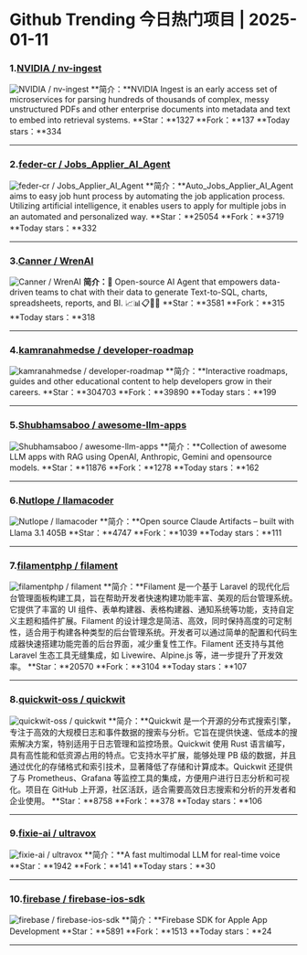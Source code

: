 # Github Trending 今日热门项目 | 2025-01-11
### 1.[NVIDIA / nv-ingest](https://github.com/NVIDIA/nv-ingest)

![NVIDIA / nv-ingest](https://opengraph.githubassets.com/0c9ff38b1f50b992393ccdf49277a6d7b4ffaacb89c268b3ec3e9f870037437b/NVIDIA/nv-ingest)
**简介：**NVIDIA Ingest is an early access set of microservices for parsing hundreds of thousands of complex, messy unstructured PDFs and other enterprise documents into metadata and text to embed into retrieval systems.
**Star：**1327
**Fork：**137
**Today stars：**334

---

### 2.[feder-cr / Jobs_Applier_AI_Agent](https://github.com/feder-cr/Jobs_Applier_AI_Agent)

![feder-cr / Jobs_Applier_AI_Agent](https://opengraph.githubassets.com/d438e5abad70421b415e33fce4a5620b41e36cc3b599b30ee5960420c5a43eb3/feder-cr/Jobs_Applier_AI_Agent)
**简介：**Auto_Jobs_Applier_AI_Agent aims to easy job hunt process by automating the job application process. Utilizing artificial intelligence, it enables users to apply for multiple jobs in an automated and personalized way.
**Star：**25054
**Fork：**3719
**Today stars：**332

---

### 3.[Canner / WrenAI](https://github.com/Canner/WrenAI)

![Canner / WrenAI](https://repository-images.githubusercontent.com/771350543/d8534b8a-9a4e-4310-98b7-d90dcab734c2)
**简介：**🤖 Open-source AI Agent that empowers data-driven teams to chat with their data to generate Text-to-SQL, charts, spreadsheets, reports, and BI. 📈📊📋🧑‍💻
**Star：**3581
**Fork：**315
**Today stars：**318

---

### 4.[kamranahmedse / developer-roadmap](https://github.com/kamranahmedse/developer-roadmap)

![kamranahmedse / developer-roadmap](https://repository-images.githubusercontent.com/85077558/903a43a1-8332-42bf-af26-e4f055b3ae69)
**简介：**Interactive roadmaps, guides and other educational content to help developers grow in their careers.
**Star：**304703
**Fork：**39890
**Today stars：**199

---

### 5.[Shubhamsaboo / awesome-llm-apps](https://github.com/Shubhamsaboo/awesome-llm-apps)

![Shubhamsaboo / awesome-llm-apps](https://opengraph.githubassets.com/66da2c9e1c23ca66b75ccc7236003031fdd50ef374815a759832e4f891bc6f8d/Shubhamsaboo/awesome-llm-apps)
**简介：**Collection of awesome LLM apps with RAG using OpenAI, Anthropic, Gemini and opensource models.
**Star：**11876
**Fork：**1278
**Today stars：**162

---

### 6.[Nutlope / llamacoder](https://github.com/Nutlope/llamacoder)

![Nutlope / llamacoder](https://opengraph.githubassets.com/1fdba9ed0361741cd4cf7adfcb464d8cff1fa5ef7c90c016096f04df8a2d69c3/Nutlope/llamacoder)
**简介：**Open source Claude Artifacts – built with Llama 3.1 405B
**Star：**4747
**Fork：**1039
**Today stars：**111

---

### 7.[filamentphp / filament](https://github.com/filamentphp/filament)

![filamentphp / filament](https://repository-images.githubusercontent.com/248372441/cb0d5262-5113-46bf-9084-2e464da11912)
**简介：**Filament 是一个基于 Laravel 的现代化后台管理面板构建工具，旨在帮助开发者快速构建功能丰富、美观的后台管理系统。它提供了丰富的 UI 组件、表单构建器、表格构建器、通知系统等功能，支持自定义主题和插件扩展。Filament 的设计理念是简洁、高效，同时保持高度的可定制性，适合用于构建各种类型的后台管理系统。开发者可以通过简单的配置和代码生成器快速搭建功能完善的后台界面，减少重复性工作。Filament 还支持与其他 Laravel 生态工具无缝集成，如 Livewire、Alpine.js 等，进一步提升了开发效率。
**Star：**20570
**Fork：**3104
**Today stars：**107

---

### 8.[quickwit-oss / quickwit](https://github.com/quickwit-oss/quickwit)

![quickwit-oss / quickwit](https://repository-images.githubusercontent.com/357707809/d3f79180-ae86-11eb-93c2-9fbfe5b99b71)
**简介：**Quickwit 是一个开源的分布式搜索引擎，专注于高效的大规模日志和事件数据的搜索与分析。它旨在提供快速、低成本的搜索解决方案，特别适用于日志管理和监控场景。Quickwit 使用 Rust 语言编写，具有高性能和低资源占用的特点。它支持水平扩展，能够处理 PB 级的数据，并且通过优化的存储格式和索引技术，显著降低了存储和计算成本。Quickwit 还提供了与 Prometheus、Grafana 等监控工具的集成，方便用户进行日志分析和可视化。项目在 GitHub 上开源，社区活跃，适合需要高效日志搜索和分析的开发者和企业使用。
**Star：**8758
**Fork：**378
**Today stars：**106

---

### 9.[fixie-ai / ultravox](https://github.com/fixie-ai/ultravox)

![fixie-ai / ultravox](https://opengraph.githubassets.com/aa4f0828a41716c52470f71c6befa3fb440acf4f8e004f2819a407965615c6be/fixie-ai/ultravox)
**简介：**A fast multimodal LLM for real-time voice
**Star：**1942
**Fork：**141
**Today stars：**30

---

### 10.[firebase / firebase-ios-sdk](https://github.com/firebase/firebase-ios-sdk)

![firebase / firebase-ios-sdk](https://opengraph.githubassets.com/e125717f27a9a109d3ad77de480b32747f8fc6453a018a9bcfdf9348bfa41b04/firebase/firebase-ios-sdk)
**简介：**Firebase SDK for Apple App Development
**Star：**5891
**Fork：**1513
**Today stars：**24

---

